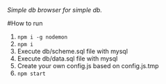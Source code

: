 *Simple db browser for simple db.*

#How to run

1) `npm i -g nodemon`
2) `npm i`  
3) Execute db/scheme.sql file with mysql
4) Execute db/data.sql file with mysql
5) Create your own config.js based on config.js.tmp
6) `npm start`

